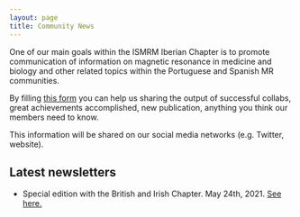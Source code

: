 ```yaml
---
layout: page
title: Community News
---
```


One of our main goals within the ISMRM Iberian Chapter is to promote communication of information on magnetic resonance in medicine and biology and other related topics within the Portuguese and Spanish MR communities.

By filling [this form](https://forms.gle/KbfdoAYnXRouqwwP6) you can help us sharing the output of successful collabs, great achievements accomplished, new publication, anything you think our members need to know.

This information will be shared on our social media networks (e.g. Twitter, website).

## Latest newsletters

- Special edition with the British and Irish Chapter. May 24th, 2021. <a href="https://mailchi.mp/8572954127f5/aqizcjy8ry" target="_blank">See here.</a>
